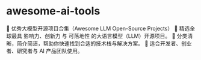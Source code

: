 # awesome-ai-tools
🌟 优秀大模型开源项目合集（Awesome LLM Open-Source Projects）  🧠 精选全球最具 影响力、创新力 与 可落地性 的大语言模型（LLM）开源项目。 🧭 分类清晰，简介简洁，帮助你快速找到合适的技术栈与解决方案。 🚀 适合开发者、创业者、研究者与 AI 产品团队使用。
